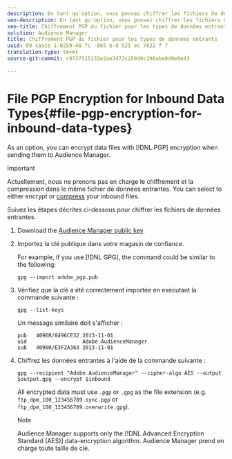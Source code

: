 ```yaml
---
description: En tant qu'option, vous pouvez chiffrer les fichiers de données avec le chiffrement PGP lors de leur envoi à Audience Manager.
seo-description: En tant qu'option, vous pouvez chiffrer les fichiers de données avec le chiffrement PGP lors de leur envoi à Audience Manager.
seo-title: Chiffrement PGP du fichier pour les types de données entrants
solution: Audience Manager
title: Chiffrement PGP du fichier pour les types de données entrants
uuid: 89 caace 1-0259-48 fc -865 b-d 525 ec 7822 f 7
translation-type: tm+mt
source-git-commit: c9737315132e2ae7d72c250d8c196abe8d9e0e43

---
```



# File PGP Encryption for Inbound Data Types{#file-pgp-encryption-for-inbound-data-types}

As an option, you can encrypt data files with [!DNL PGP] encryption when sending them to Audience Manager.

<!-- c_encryption.xml -->

>[!IMPORTANT]
>
>Actuellement, nous ne prenons pas en charge le chiffrement et la compression dans le même fichier de données entrantes. You can select to either encrypt or [compress](../../../integration/sending-audience-data/batch-data-transfer-explained/inbound-file-compression.md) your inbound files.

Suivez les étapes décrites ci-dessous pour chiffrer les fichiers de données entrantes.

1. Download the [Audience Manager public key](./assets/adobe_pgp.pub).
1. Importez la clé publique dans votre magasin de confiance.

   For example, if you use [!DNL GPG], the command could be similar to the following:

   `gpg --import adobe_pgp.pub`

1. Vérifiez que la clé a été correctement importée en exécutant la commande suivante :

   `gpg --list-keys`

   Un message similaire doit s&#39;afficher :

   ```
   pub   4096R/8496CE32 2013-11-01
   uid                  Adobe AudienceManager
   sub   4096R/E3F2A363 2013-11-01
   ```

1. Chiffrez les données entrantes à l&#39;aide de la commande suivante :

   `gpg --recipient "Adobe AudienceManager" --cipher-algo AES --output $output.gpg --encrypt $inbound`

   All encrypted data must use `.pgp` or `.gpg` as the file extension (e.g. `ftp_dpm_100_123456789.sync.pgp` or `ftp_dpm_100_123456789.overwrite.gpg`).

   >[!NOTE]
   >
   >Audience Manager supports only the [!DNL Advanced Encryption Standard (AES)] data-encryption algorithm. Audience Manager prend en charge toute taille de clé.